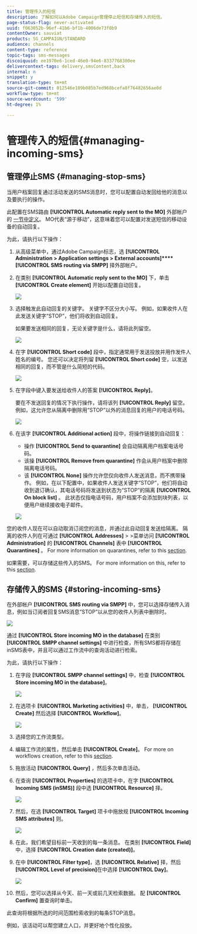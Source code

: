 ```yaml
---
title: 管理传入的短信
description: 了解如何以Adobe Campaign管理停止短信和存储传入的短信。
page-status-flag: never-activated
uuid: f063052b-96ef-41b6-bf1b-4006de73f0b9
contentOwner: sauviat
products: SG_CAMPAIGN/STANDARD
audience: channels
content-type: reference
topic-tags: sms-messages
discoiquuid: ee1970e6-1ced-46e0-94e6-8337768300ee
delivercontext-tags: delivery,smsContent,back
internal: n
snippet: y
translation-type: tm+mt
source-git-commit: 012546e109b085b7ed968bcefa8f76482656ae0d
workflow-type: tm+mt
source-wordcount: '599'
ht-degree: 1%

---
```



# 管理传入的短信{#managing-incoming-sms}

## 管理停止SMS {#managing-stop-sms}

当用户档案回复通过活动发送的SMS消息时，您可以配置自动发回给他的消息以及要执行的操作。

此配置在SMS路由 **[!UICONTROL Automatic reply sent to the MO]** 外部帐户的 [一节中定义](../../administration/using/configuring-sms-channel.md#defining-an-sms-routing)。 MO代表“源于移动”，这意味着您可以配置对发送短信的移动设备的自动回复。

为此，请执行以下操作：

1. 从高级菜单中，通过Adobe Campaign标志，选 **[!UICONTROL Administration > Application settings > External accounts]****[!UICONTROL SMS routing via SMPP]** 择外部帐户。
1. 在类别 **[!UICONTROL Automatic reply sent to the MO]** 下，单击 **[!UICONTROL Create element]** 开始以配置自动回复。

   ![](assets/sms_mo_1.png)

1. 选择触发此自动回复的关键字。 关键字不区分大小写。 例如，如果收件人在此发送关键字“STOP”，他们将收到自动回复。

   如果要发送相同的回复，无论关键字是什么，请将此列留空。

   ![](assets/sms_mo_2.png)

1. 在字 **[!UICONTROL Short code]** 段中，指定通常用于发送投放并用作发件人姓名的编号。 您还可以决定将列留 **[!UICONTROL Short code]** 空，以发送相同的回复，而不管是什么简短的代码。

   ![](assets/sms_mo_4.png)

1. 在字段中键入要发送给收件人的答案 **[!UICONTROL Reply]**。

   要在不发送回复的情况下执行操作，请将该列 **[!UICONTROL Reply]** 留空。 例如，这允许您从隔离中删除用“STOP”以外的消息回复的用户的电话号码。

   ![](assets/sms_mo_3.png)

1. 在该字 **[!UICONTROL Additional action]** 段中，将操作链接到自动回复：

   * 操作 **[!UICONTROL Send to quarantine]** 会自动隔离用户档案电话号码。
   * 该操 **[!UICONTROL Remove from quarantine]** 作会从用户档案中删除隔离电话号码。
   * 该 **[!UICONTROL None]** 操作允许您仅向收件人发送消息，而不携带操作。
   例如，在以下配置中，如果收件人发送关键字“STOP”，他们将自动收到退订确认，其电话号码将发送到状态为“STOP”的隔离 **[!UICONTROL On block list]** 。 此状态仅指电话号码，用户档案不会添加到块列表，以便用户继续接收电子邮件。

   ![](assets/sms_mo.png)

您的收件人现在可以自动取消订阅您的消息，并通过此自动回复发送给隔离。 隔离的收件人列在可通过 **[!UICONTROL Addresses]** > >菜单访问 **[!UICONTROL Administration]** 的 **[!UICONTROL Channels]** 表中 **[!UICONTROL Quarantines]** 。 For more information on quarantines, refer to this [section](../../sending/using/understanding-quarantine-management.md).

如果需要，可以存储这些传入的SMS。 For more information on this, refer to this [section](#storing-incoming-sms).

## 存储传入的SMS {#storing-incoming-sms}

在外部帐户 **[!UICONTROL SMS routing via SMPP]** 中，您可以选择存储传入消息，例如当订阅者回复SMS消息“STOP”以从您的收件人列表中删除时。

![](assets/sms_config_mo_1.png)

通过 **[!UICONTROL Store incoming MO in the database]** 在类别 **[!UICONTROL SMPP channel settings]** 中进行检查，所有SMS都将存储在inSMS表中，并且可以通过工作流中的查询活动进行检索。

为此，请执行以下操作：

1. 在字段 **[!UICONTROL SMPP channel settings]** 中，检查 **[!UICONTROL Store incoming MO in the database]**。

   ![](assets/sms_config_mo_2.png)

1. 在选项卡 **[!UICONTROL Marketing activities]** 中，单击， **[!UICONTROL Create]** 然后选择 **[!UICONTROL Workflow]**。

   ![](assets/sms_config_mo_3.png)

1. 选择您的工作流类型。
1. 编辑工作流的属性，然后单击 **[!UICONTROL Create]**。 For more on workflows creation, refer to this [section](../../automating/using/building-a-workflow.md).
1. 拖放活动 **[!UICONTROL Query]** ，然后多次单击活动。
1. 在查询 **[!UICONTROL Properties]** 的选项卡中，在字 **[!UICONTROL Incoming SMS (inSMS)]** 段中选 **[!UICONTROL Resource]** 择。

   ![](assets/sms_config_mo_4.png)

1. 然后，在选 **[!UICONTROL Target]** 项卡中拖放规 **[!UICONTROL Incoming SMS attributes]** 则。

   ![](assets/sms_config_mo_5.png)

1. 在此，我们希望目标前一天收到的每一条消息。 在类别 **[!UICONTROL Field]** 中，选择 **[!UICONTROL Creation date (created)]**。
1. 在中 **[!UICONTROL Filter type]**，选 **[!UICONTROL Relative]** 择，然后 **[!UICONTROL Level of precision]**&#x200B;在中选择 **[!UICONTROL Day]**。

   ![](assets/sms_config_mo_6.png)

1. 然后，您可以选择从今天、前一天或前几天检索数据。 配 **[!UICONTROL Confirm]** 置查询时单击。

此查询将根据所选的时间范围检索收到的每条STOP消息。

例如，该活动可以帮您建立人口，并更好地个性化投放。
